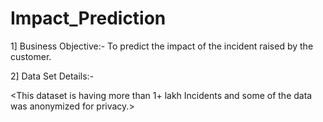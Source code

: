 # Impact_Prediction

1] Business Objective:-
To predict the impact of the incident raised by the customer.

2] Data Set Details:-
<The dataset is having incidents raised by customers. Which contains an event log of an incident management process extracted from a service desk platform of an IT company.>

<This dataset is having more than 1+ lakh Incidents and some of the data was anonymized for privacy.>


